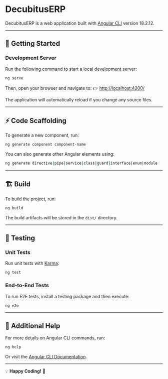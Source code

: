 # DecubitusERP

DecubitusERP is a web application built with [Angular CLI](https://github.com/angular/angular-cli) version 18.2.12.

---

## 🚀 Getting Started

### Development Server
Run the following command to start a local development server:
```sh
ng serve
```
Then, open your browser and navigate to:
👉 [http://localhost:4200/](http://localhost:4200/)

The application will automatically reload if you change any source files.

---

## ⚡ Code Scaffolding
To generate a new component, run:
```sh
ng generate component component-name
```
You can also generate other Angular elements using:
```sh
ng generate directive|pipe|service|class|guard|interface|enum|module
```

---

## 🏗️ Build
To build the project, run:
```sh
ng build
```
The build artifacts will be stored in the `dist/` directory.

---

## 🧪 Testing

### Unit Tests
Run unit tests with [Karma](https://karma-runner.github.io):
```sh
ng test
```

### End-to-End Tests
To run E2E tests, install a testing package and then execute:
```sh
ng e2e
```

---

## 📖 Additional Help
For more details on Angular CLI commands, run:
```sh
ng help
```
Or visit the [Angular CLI Documentation](https://angular.dev/tools/cli).

---

💡 **Happy Coding!** 🎉

